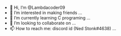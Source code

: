 - 👋 Hi, I’m @Lambdacoder09
- 👀 I’m interested in making friends ...
- 🌱 I’m currently learning C  programing ...
- 💞️ I’m looking to collaborate on ...
- 📫 How to reach me:  discord id (Ned Stonk#4638) ...

<!---
Lambdacoder09/Lambdacoder09 is a ✨ special ✨ repository because its `README.md` (this file) appears on your GitHub profile.
You can click the Preview link to take a look at your changes.
--->
